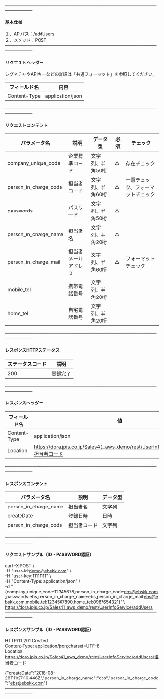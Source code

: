 ───────────────────────────────────────────────────────────<br>
#### 基本仕様
１、APIパス：/addUsers<br>
２、メソッド：POST<br>
───────────────────────────────────────────────────────────<br>
#### リクエストヘッダー
シグネチャやAPIキーなどの詳細は「共通フォーマット」を参照してください。<br>

|フィールド名|内容|
|-|-|
|Content-Type|application/json|

───────────────────────────────────────────────────────────<br>
#### リクエストコンテント

|パラメータ名|説明|データ型|必須|チェック|
|-|-|-|-|-|
|company_unique_code|企業標準コード|文字列、半角50桁|△|存在チェック|
|person_in_charge_code|担当者コード|文字列、半角60桁|△|一意チェック、フォーマットチェック|
|passwords|パスワ―ド|文字列、半角50桁|△||
|person_in_charge_name|担当者名|文字列、半角20桁|△||
|person_in_charge_mail|担当者メールアドレス|文字列、半角60桁|△|フォーマットチェック|
|mobile_tel|携帯電話番号|文字列、半角20桁|||
|home_tel|自宅電話番号|文字列、半角20桁|||

───────────────────────────────────────────────────────────<br>
#### レスポンスHTTPステータス

|ステータスコード|説明|
|-|-|
|200|登録完了|

───────────────────────────────────────────────────────────<br>
#### レスポンスヘッダー

|フィールド名|値|
|-|-|
|Content-Type|application/json|
|Location|https://dora.jpis.co.jp/Sales41_aws_demo/rest/UserInfoService/addUsers/担当者コード|

───────────────────────────────────────────────────────────<br>
#### レスポンスコンテント

|パラメータ名|説明|データ型|
|-|-|-|
|person_in_charge_name|担当者名|文字列|
|createDate|登録日時|日時|
|person_in_charge_code|担当者コード|文字列|

───────────────────────────────────────────────────────────<br>
#### リクエストサンプル（ID・PASSWORD認証）
curl -X POST \ <br>
 -H "user-id:demo@ebskk.com" \ <br>
 -H "user-key:11111111" \ <br>
 -H "Content-Type: application/json" \ <br>
 -d "{company_unique_code:12345678,person_in_charge_code:ebs@ebskk.com,passwords:ebs,person_in_charge_name:ebs,person_in_charge_mail:ebs@ebskk.com,mobile_tel:1234567890,home_tel:0987654321}" \ <br>
https://dora.jpis.co.jp/Sales41_aws_demo/rest/UserInfoService/addUsers <br>
───────────────────────────────────────────────────────────<br>
#### レスポンスサンプル（ID・PASSWORD認証）
HTTP/1.1 201 Created<br>
Content-Type: application/json;charset=UTF-8<br>
Location: https://dora.jpis.co.jp/Sales41_aws_demo/rest/UserInfoService/addUsers/担当者コード<br>

{"createDate":"2018-08-28T11:27:16.446Z","person_in_charge_name":"ebs","person_in_charge_code":"ebs@ebskk.com"}<br>
───────────────────────────────────────────────────────────<br>																																
